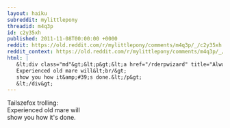 ```yaml
---
layout: haiku
subreddit: mylittlepony
threadid: m4q3p
id: c2y35xh
published: 2011-11-08T00:00:00 +0000
reddit: https://old.reddit.com/r/mylittlepony/comments/m4q3p/_/c2y35xh
reddit_context: https://old.reddit.com/r/mylittlepony/comments/m4q3p/_/c2y35xh?context=3
html: |
   &lt;div class="md"&gt;&lt;p&gt;&lt;a href="/rderpwizard" title="Always Relevant / Requires Eyebleach For Mind / Paper Bag Princess"&gt;&lt;/a&gt; Tailszefox trolling:&lt;br/&gt;
   Experienced old mare will&lt;br/&gt;
   show you how it&amp;#39;s done.&lt;/p&gt;
   &lt;/div&gt;
---
```


[](/rderpwizard "Always Relevant / Requires Eyebleach For Mind / Paper Bag Princess") Tailszefox trolling:  
Experienced old mare will  
show you how it's done.